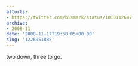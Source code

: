 ```yaml
---
alturls:
- https://twitter.com/bismark/status/1010112647
archive:
- 2008-11
date: '2008-11-17T19:58:05+00:00'
slug: '1226951885'
---
```


two down, three to go.

